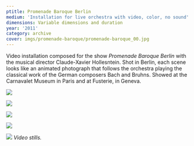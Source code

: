 ```yaml
---
ptitle: Promenade Baroque Berlin
medium: 'Installation for live orchestra with video, color, no sound'
dimensions: Variable dimensions and duration
year: '2011'
category: archive
cover: imgs/promenade-baroque/promenade-baroque_00.jpg
---
```

Video installation composed for the show _Promenade Baroque Berlin_ with the musical director Claude-Xavier Hollesntein. Shot in Berlin, each scene looks like an animated photograph that follows the orchestra playing the classical work of the German composers Bach and Bruhns. Showed at the Carnavalet Museum in Paris and at Fusterie, in Geneva.

![]({{site.baseurl}}/imgs/promenade-baroque/promenade-baroque_01.jpg)

![]({{site.baseurl}}/imgs/promenade-baroque/promenade-baroque_02.jpg)

![]({{site.baseurl}}/imgs/promenade-baroque/promenade-baroque_03.jpg)

![]({{site.baseurl}}/imgs/promenade-baroque/promenade-baroque_04.jpg)

![]({{site.baseurl}}/imgs/promenade-baroque/promenade-baroque_05.jpg)
_Video stills._
